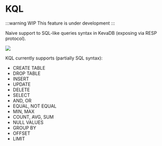 # KQL

:::warning WIP
This feature is under development
:::

Naive support to SQL-like queries syntax in KevaDB (exposing via RESP protocol).

![](https://user-images.githubusercontent.com/13906546/142739291-e74173ff-c712-4966-b443-0b7a929a30d2.png)

KQL currently supports (partially SQL syntax):
- CREATE TABLE
- DROP TABLE
- INSERT
- UPDATE
- DELETE
- SELECT
- AND, OR
- EQUAL, NOT EQUAL
- MIN, MAX
- COUNT, AVG, SUM
- NULL VALUES
- GROUP BY
- OFFSET
- LIMIT
